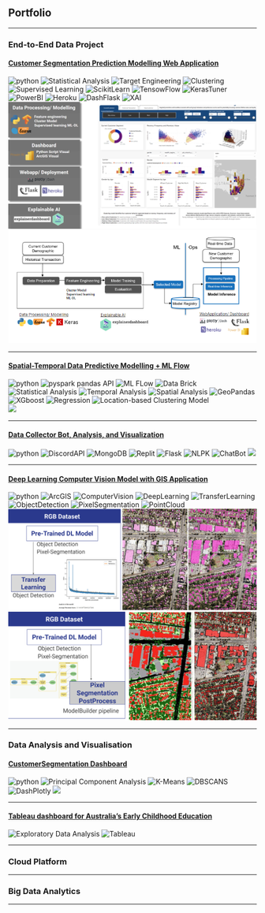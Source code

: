 ## Portfolio

---

### End-to-End Data Project

#### [Customer Segmentation Prediction Modelling Web Application](/Customer-Segmentation-Prediction)
![python](https://img.shields.io/badge/Python-blue) ![Statistical Analysis](https://img.shields.io/badge/Statistical_Analysis-blue) ![Target Engineering](https://img.shields.io/badge/Target_Engineering-blue) ![Clustering](https://img.shields.io/badge/Clustering-blue) ![Supervised Learning](https://img.shields.io/badge/Supervised_Learning-blue) ![ScikitLearn](https://img.shields.io/badge/ScikitLearn-blue) ![TensowFlow](https://img.shields.io/badge/TensowFlow-blue) ![KerasTuner](https://img.shields.io/badge/KerasTuner-blue) ![PowerBI](https://img.shields.io/badge/PowerBI-blue) ![Heroku](https://img.shields.io/badge/Heroku-blue) ![DashFlask](https://img.shields.io/badge/DashFlask-blue)  ![XAI](https://img.shields.io/badge/XAI-blue)
<img src="images/kpmgg.png?raw=true"/>
<img src="images/1intro.png?raw=true"/>

---
#### [Spatial-Temporal Data Predictive Modelling + ML Flow](/TripDuration-Prediction)
![python](https://img.shields.io/badge/Python-blue) ![pyspark pandas API](https://img.shields.io/badge/PySpark_Pandas-blue) ![ML FLow](https://img.shields.io/badge/ML_Flow-blue) ![Data Brick](https://img.shields.io/badge/Data_Brick-blue) ![Statistical Analysis](https://img.shields.io/badge/Statistical_Analysis-blue) ![Temporal Analysis](https://img.shields.io/badge/Temporal_Analysis-blue) ![Spatial Analysis](https://img.shields.io/badge/Spatial_Analysis-blue) ![GeoPandas](https://img.shields.io/badge/GeoPandas-blue) ![XGboost](https://img.shields.io/badge/XGboost-blue) ![Regression](https://img.shields.io/badge/Linear_Regression-blue) ![Location-based Clustering Model](https://img.shields.io/badge/Location_based_Clustering_Model-blue)   
<img src="https://github.com/Primary43/TripDuration-Prediction-based-on-Locational-cluster/blob/main/asset/gif.gif?raw=true"/>


---
#### [Data Collector Bot, Analysis, and Visualization](/Disbot)
![python](https://img.shields.io/badge/Python-blue) ![DiscordAPI](https://img.shields.io/badge/DiscordAPI-blue) ![MongoDB](https://img.shields.io/badge/MongoDB-blue) ![Replit](https://img.shields.io/badge/Replit-blue) ![Flask](https://img.shields.io/badge/Flask-blue) ![NLPK](https://img.shields.io/badge/NLPK-blue) ![ChatBot](https://img.shields.io/badge/ChatBot-blue) 
<img src="https://github.com/Primary43/Disbot-Scrape-Python-wrangling-MongoDB-database/blob/main/Dashboardarc.png?raw=true"/>


---
#### [Deep Learning Computer Vision Model with GIS Application](/DLmodel-onGIS)
![python](https://img.shields.io/badge/Python-blue) ![ArcGIS](https://img.shields.io/badge/ArcGIS-blue) ![ComputerVision](https://img.shields.io/badge/Computer_Vision-blue) ![DeepLearning](https://img.shields.io/badge/Deep_Learning-blue) ![TransferLearning](https://img.shields.io/badge/Transfer_Learning-blue) ![ObjectDetection](https://img.shields.io/badge/Object_Detection-blue) ![PixelSegmentation](https://img.shields.io/badge/Pixel_Segmentation-blue) ![PointCloud](https://img.shields.io/badge/Point_Cloud_Classification-blue)
<img src="https://github.com/Primary43/DLmodel-onGIS/blob/main/images/model_transfer.png?raw=true"/>
<img src="https://github.com/Primary43/DLmodel-onGIS/blob/main/images/model_pretrained-post.png?raw=true"/>

---

### Data Analysis and Visualisation

#### [CustomerSegmentation Dashboard](https://github.com/Primary43/CustomerSegmentation-Plotly-Dash)
![python](https://img.shields.io/badge/Python-blue)  ![Principal Component Analysis](https://img.shields.io/badge/Principal_Component_Analysis-blue) ![K-Means](https://img.shields.io/badge/KMeans-blue) ![DBSCANS](https://img.shields.io/badge/DBSCANS-blue) ![DashPlotly](https://img.shields.io/badge/DashPlotly-blue) 
<img src="https://github.com/Primary43/CustomerSegmentation-Plotly-Dash/blob/main/dashGif.gif?raw=true"/>



---
#### [Tableau dashboard for Australia’s Early Childhood Education](https://public.tableau.com/app/profile/primhansakul/viz/103141588/Story1)
![Exploratory Data Analysis](https://img.shields.io/badge/Exploratory_Data_Analysis-blue) ![Tableau](https://img.shields.io/badge/Tableau-blue)

---

### Cloud Platform

---

### Big Data Analytics



---





